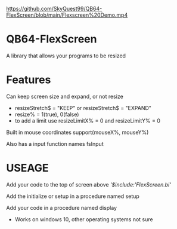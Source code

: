 https://github.com/SkyQuest99/QB64-FlexScreen/blob/main/Flexscreen%20Demo.mp4

# QB64-FlexScreen

A library that allows your programs to be resized

# Features

Can keep screen size and expand, or not resize

* resizeStretch$ = "KEEP" or resizeStretch$ = "EXPAND"
* resize% = 1(true), 0(false)
* to add a limit use resizeLimitX% = 0 and resizeLimitY% = 0

Built in mouse coordinates support(mouseX%, mouseY%)

Also has a input function names fsInput

# USEAGE

Add your code to the top of screen above *'$include:'FlexScreen.bi'*

Add the initialize or setup in a procedure named setup

Add your code in a procedure named display

* Works on windows 10, other operating systems not sure
